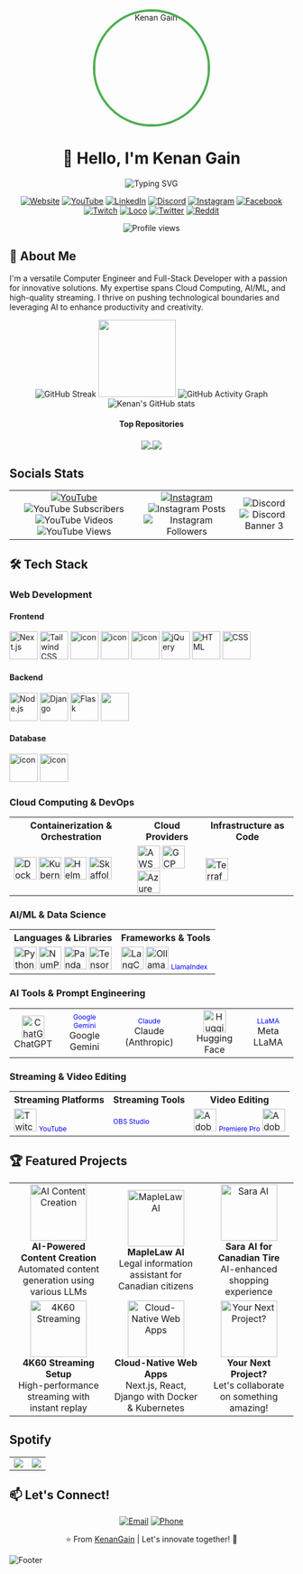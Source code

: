 <div align="center">
  <img src="https://github.com/KenanGain/KenanGain/blob/main/Screenshot_20230128-144804490-01.jpeg" alt="Kenan Gain" width="200" height="200" style="border-radius:50%; object-fit: cover; border: 4px solid #4CAF50;">
</div>

<h1 align="center">👋 Hello, I'm Kenan Gain</h1>

<p align="center">
  <img src="https://readme-typing-svg.herokuapp.com?font=Fira+Code&pause=1000&color=2196F3&center=true&vCenter=true&width=435&lines=Computer+Engineer;Full-Stack+Developer;Cloud+Engineer;AI+Engineer;YouTuber;Streamer;Editor;" alt="Typing SVG" />
</p>

<p align="center">
  <a href="https://www.kenangain.com/"><img src="https://img.shields.io/badge/Website-kenangain.com-1abc9c?style=for-the-badge&logo=google-chrome" alt="Website"></a>
  <a href="https://www.youtube.com/@KnightGamer87"><img src="https://img.shields.io/badge/YouTube-KnightGamer87-ff0000?style=for-the-badge&logo=youtube" alt="YouTube"></a>
  <a href="https://www.linkedin.com/in/kenan-gain-33048518a/"><img src="https://img.shields.io/badge/LinkedIn-Kenan%20Gain-0077b5?style=for-the-badge&logo=linkedin" alt="LinkedIn"></a>
  <a href="https://discord.gg/7uSszWu"><img src="https://img.shields.io/badge/Discord-Join%20Server-7289da?style=for-the-badge&logo=discord" alt="Discord"></a>
  <a href="https://instagram.com/knightgamer87/?hl=en"><img src="https://img.shields.io/badge/Instagram-knightgamer87-e4405f?style=for-the-badge&logo=instagram" alt="Instagram"></a>
  <a href="https://facebook.com/kenan.gain"><img src="https://img.shields.io/badge/Facebook-Kenan%20Gain-1877f2?style=for-the-badge&logo=facebook" alt="Facebook"></a>
  <a href="https://twitch.tv/knightgamer2910"><img src="https://img.shields.io/badge/Twitch-knightgamer2910-9146ff?style=for-the-badge&logo=twitch" alt="Twitch"></a>
  <a href="https://loco.gg/streamers/IGK07LN6IY"><img src="https://img.shields.io/badge/Loco-KnightGamer87-ff5c5c?style=for-the-badge&logo=loco" alt="Loco"></a>
  <a href="https://twitter.com/gain_kenan"><img src="https://img.shields.io/badge/Twitter-gain_kenan-1da1f2?style=for-the-badge&logo=twitter" alt="Twitter"></a>
  <a href="https://www.reddit.com/user/Automated_Artistry"><img src="https://img.shields.io/badge/Reddit-Automated_Artistry-ff4500?style=for-the-badge&logo=reddit" alt="Reddit"></a>
</p>



<p align="center">
  <img src="https://komarev.com/ghpvc/?username=KenanGain&color=blueviolet&style=flat-square&label=Profile+Views" alt="Profile views">
</p>

## 🚀 About Me

I'm a versatile Computer Engineer and Full-Stack Developer with a passion for innovative solutions. My expertise spans Cloud Computing, AI/ML, and high-quality streaming. I thrive on pushing technological boundaries and leveraging AI to enhance productivity and creativity.

<div align="center">
<img src="https://streak-stats.demolab.com?user=KenanGain&theme=highcontrast&hide_border=true&border_radius=15&date_format=j%20M%5B%20Y%5D&card_width=535" alt="GitHub Streak" />

<img height="137px" src="https://github-readme-stats.vercel.app/api/top-langs/?username=KenanGain&hide=html&hide_title=true&hide_border=true&layout=compact&langs_count=6&theme=vision-friendly-dark" />

 <img src="https://github-readme-activity-graph.vercel.app/graph?username=KenanGain&custom_title=Kenan's%20GitHub%20Activity%20Graph&hide_border=true&border_radius=15&bg_color=000000&color=FFD700&line=1E90FF&point=1E90FF&area_color=000000&title_color=FFD700&area=true" alt="GitHub Activity Graph" />

<img src="https://github-readme-stats.vercel.app/api?username=KenanGain&hide_border=true&border_radius=15&show_icons=true&theme=vision-friendly-dark" alt="Kenan's GitHub stats">

#### Top Repositories

<a href="https://github.com/KenanGain/weather-app-3d">
  <img align="center" src="https://github-readme-stats.vercel.app/api/pin/?username=KenanGain&repo=weather-app-3d&theme=highcontrast&hide_border=true&border_radius=15" />
</a>
<a href="https://github.com/KenanGain/moviedjangoai">
  <img align="center" src="https://github-readme-stats.vercel.app/api/pin/?username=KenanGain&repo=moviedjangoai&theme=highcontrast&hide_border=true&border_radius=15" />
</a>
</div>

## Socials Stats

<div align="center">
  <table style="border: none;">
    <tr>
      <td align="center" style="border: none;">
        <a href="https://www.youtube.com/c/knightgamer87"><img src="https://img.icons8.com/color/48/000000/youtube-play.png" alt="YouTube"/></a>
        <div>
          <img src="https://img.shields.io/badge/YouTube-1.43K%20subscribers-ff0000?style=flat-square&logo=youtube" alt="YouTube Subscribers">
          <img src="https://img.shields.io/badge/YouTube-1,274%20videos-ff0000?style=flat-square&logo=youtube" alt="YouTube Videos">
          <img src="https://img.shields.io/badge/YouTube-3,31,838%20views-ff0000?style=flat-square&logo=youtube" alt="YouTube Views">
        </div>
      </td>
      <td align="center" style="border: none;">
        <a href="https://www.instagram.com/knightgamer87/"><img src="https://img.icons8.com/fluent/48/000000/instagram-new.png" alt="Instagram"/></a>
        <div>
          <img src="https://img.shields.io/badge/Instagram-382%20posts-e4405f?style=flat-square&logo=instagram" alt="Instagram Posts">
          <img src="https://img.shields.io/badge/Instagram-228%20followers-e4405f?style=flat-square&logo=instagram" alt="Instagram Followers">
        </div>
      </td>
      <td align="center" style="border: none;">
        <img src="https://img.icons8.com/color/48/000000/discord-logo.png" alt="Discord"/>
        <div>
          <img src="https://discord.com/api/guilds/532904444912861194/widget.png?style=banner3" alt="Discord Banner 3"/>
        </div>
      </td>
    </tr>
  </table>
</div>



## 🛠️ Tech Stack

### Web Development

#### Frontend

<div align="left">
  <img src="https://cdn.worldvectorlogo.com/logos/next-js.svg" width="50" height="50" alt="Next.js"/>
  <img src="https://cdn.worldvectorlogo.com/logos/tailwindcss.svg" width="50" height="50" alt="Tailwind CSS"/>
  <img src="https://techstack-generator.vercel.app/react-icon.svg" alt="icon" width="50" height="50" />
  <img src="https://techstack-generator.vercel.app/ts-icon.svg" alt="icon" width="50" height="50" />
  <img src="https://techstack-generator.vercel.app/js-icon.svg" alt="icon" width="50" height="50" />
  <img src="https://cdn.worldvectorlogo.com/logos/jquery-4.svg" width="50" height="50" alt="jQuery"/>
  <img src="https://cdn.worldvectorlogo.com/logos/html-1.svg" width="50" height="50" alt="HTML"/>
  <img src="https://cdn.worldvectorlogo.com/logos/css-3.svg" width="50" height="50" alt="CSS"/>
</div>

#### Backend

 <div align="left">
  <img src="https://cdn.worldvectorlogo.com/logos/nodejs-icon.svg" width="50" height="50" alt="Node.js"/>
  <img src="https://cdn.worldvectorlogo.com/logos/django.svg" width="50" height="50" alt="Django"/>
  <img src="https://cdn.worldvectorlogo.com/logos/flask.svg" width="50" height="50" alt="Flask"/>
  <img src="https://skillicons.dev/icons?i=express" width="50" height="50" />
 </div>

#### Database 
 
 <div align="left">
  <img src="https://techstack-generator.vercel.app/mysql-icon.svg" alt="icon" width="50" height="50" />
  <img src="https://skillicons.dev/icons?i=mongodb,postgresql" alt="icon" width="50" height="50" />
 </div>


### Cloud Computing & DevOps

<table>
  <tr>
    <th>Containerization & Orchestration</th>
    <th>Cloud Providers</th>
    <th>Infrastructure as Code</th>
  </tr>
  <tr>
    <td>
      <img src="https://cdn.worldvectorlogo.com/logos/docker.svg" width="40" height="40" alt="Docker"/>
      <img src="https://cdn.worldvectorlogo.com/logos/kubernetes.svg" width="40" height="40" alt="Kubernetes"/>
      <img src="https://helm.sh/img/helm.svg" width="40" height="40" alt="Helm"/>
      <img src="https://skaffold.dev/images/skaffold-logo-white.png" width="40" height="40" alt="Skaffold"/>
    </td>
    <td>
      <img src="https://cdn.worldvectorlogo.com/logos/aws-2.svg" width="40" height="40" alt="AWS"/>
      <img src="https://cdn.worldvectorlogo.com/logos/google-cloud-1.svg" width="40" height="40" alt="GCP"/>
      <img src="https://cdn.worldvectorlogo.com/logos/azure-1.svg" width="40" height="40" alt="Azure"/>
    </td>
    <td>
      <img src="https://cdn.worldvectorlogo.com/logos/terraform-enterprise.svg" width="40" height="40" alt="Terraform"/>
    </td>
  </tr>
</table>

### AI/ML & Data Science

<table>
  <tr>
    <th>Languages & Libraries</th>
    <th>Frameworks & Tools</th>
  </tr>
  <tr>
    <td>
      <img src="https://cdn.worldvectorlogo.com/logos/python-5.svg" width="40" height="40" alt="Python"/>
      <img src="https://cdn.worldvectorlogo.com/logos/numpy-1.svg" width="40" height="40" alt="NumPy"/>
      <img src="https://cdn.worldvectorlogo.com/logos/pandas-1.svg" width="40" height="40" alt="Pandas"/>
      <img src="https://cdn.worldvectorlogo.com/logos/tensorflow-2.svg" width="40" height="40" alt="TensorFlow"/>
    </td>
    <td>
      <img src="https://raw.githubusercontent.com/hwchase17/langchain/master/.github/logo.svg" width="40" height="40" alt="LangChain"/>
      <img src="https://ollama.ai/public/ollama.png" width="40" height="40" alt="Ollama"/>
      <span style="color: blue; font-size: 12px;">LlamaIndex</span>
    </td>
  </tr>
</table>

### AI Tools & Prompt Engineering

<table>
  <tr>
    <td align="center"><img src="https://upload.wikimedia.org/wikipedia/commons/0/04/ChatGPT_logo.svg" width="40" height="40" alt="ChatGPT"/><br>ChatGPT</td>
    <td align="center"><span style="color: blue; font-size: 12px;">Google Gemini</span><br>Google Gemini</td>
    <td align="center"><span style="color: blue; font-size: 12px;">Claude</span><br>Claude (Anthropic)</td>
    <td align="center"><img src="https://huggingface.co/front/assets/huggingface_logo-noborder.svg" width="40" height="40" alt="Hugging Face"/><br>Hugging Face</td>
    <td align="center"><span style="color: blue; font-size: 12px;">LLaMA</span><br>Meta LLaMA</td>
  </tr>
</table>

### Streaming & Video Editing

<table>
  <tr>
    <th>Streaming Platforms</th>
    <th>Streaming Tools</th>
    <th>Video Editing</th>
  </tr>
  <tr>
    <td>
      <img src="https://cdn.worldvectorlogo.com/logos/twitch-logo-2019.svg" width="40" height="40" alt="Twitch"/>
      <span style="color: blue; font-size: 12px;">YouTube</span>
    </td>
    <td>
      <span style="color: blue; font-size: 12px;">OBS Studio</span>
    </td>
    <td>
      <img src="https://cdn.worldvectorlogo.com/logos/adobe-photoshop-2.svg" width="40" height="40" alt="Adobe Photoshop"/>
      <span style="color: blue; font-size: 12px;">Premiere Pro</span>
      <img src="https://cdn.worldvectorlogo.com/logos/after-effects-1.svg" width="40" height="40" alt="Adobe After Effects"/>
    </td>
  </tr>
</table>

## 🏆 Featured Projects

<table align="center">
  <tr>
    <td align="center">
      <img src="https://via.placeholder.com/150" width="100" height="100" alt="AI Content Creation"/>
      <br>
      <strong>AI-Powered Content Creation</strong>
      <br>
      Automated content generation using various LLMs
    </td>
    <td align="center">
      <img src="https://via.placeholder.com/150" width="100" height="100" alt="MapleLaw AI"/>
      <br>
      <strong>MapleLaw AI</strong>
      <br>
      Legal information assistant for Canadian citizens
    </td>
    <td align="center">
      <img src="https://via.placeholder.com/150" width="100" height="100" alt="Sara AI"/>
      <br>
      <strong>Sara AI for Canadian Tire</strong>
      <br>
      AI-enhanced shopping experience
    </td>
  </tr>
  <tr>
    <td align="center">
      <img src="https://via.placeholder.com/150" width="100" height="100" alt="4K60 Streaming"/>
      <br>
      <strong>4K60 Streaming Setup</strong>
      <br>
      High-performance streaming with instant replay
    </td>
    <td align="center">
      <img src="https://via.placeholder.com/150" width="100" height="100" alt="Cloud-Native Web Apps"/>
      <br>
      <strong>Cloud-Native Web Apps</strong>
      <br>
      Next.js, React, Django with Docker & Kubernetes
    </td>
    <td align="center">
      <img src="https://via.placeholder.com/150" width="100" height="100" alt="Your Next Project?"/>
      <br>
      <strong>Your Next Project?</strong>
      <br>
      Let's collaborate on something amazing!
    </td>
  </tr>
</table>

## Spotify

<table>
  <tr>
    <td>
      <img src="https://spotify-recently-played-readme.vercel.app/api?user=31hah4yq6es2tjearprp6ir2bmhi&count=5">
    </td>
    <td>
      <img src="https://spotify-github-profile.kittinanx.com/api/view.svg?uid=31hah4yq6es2tjearprp6ir2bmhi&cover_image=true&theme=default&show_offline=true&background_color=121212&interchange=true&bar_color=53b14f&bar_color_cover=true">
    </td>
  </tr>
</table>


## 📫 Let's Connect!

<p align="center">
  <a href="mailto:kenangain2910@gmail.com"><img src="https://img.shields.io/badge/Email-kenangain2910%40gmail.com-D14836?style=for-the-badge&logo=gmail&logoColor=white" alt="Email"></a>
  <a href="tel:+14374364786"><img src="https://img.shields.io/badge/Phone-%2B1%20(437--436--4786)-25D366?style=for-the-badge&logo=whatsapp&logoColor=white" alt="Phone"></a>
</p>

<div align="center">
  
⭐️ From [KenanGain](https://github.com/KenanGain) | Let's innovate together! 🚀

</div>

![Footer](https://capsule-render.vercel.app/api?type=waving&color=gradient&height=110&section=footer)


